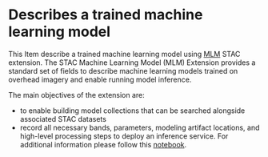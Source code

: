 # Describes a trained machine learning model 
This Item describe a trained machine learning model using [MLM](https://github.com/stac-extensions/mlm) STAC extension. The STAC Machine Learning Model (MLM) Extension provides a standard set of fields to describe machine learning models trained on overhead imagery and enable running model inference.

The main objectives of the extension are:

- to enable building model collections that can be searched alongside associated STAC datasets
- record all necessary bands, parameters, modeling artifact locations, and high-level processing steps to deploy an inference service.
For additional information please follow this [notebook](../MLM/Describe-MLmodel.ipynb).